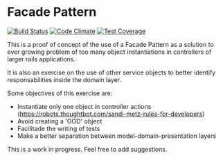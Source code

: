 Facade Pattern
==============

[![Build Status](https://semaphoreci.com/api/v1/projects/a96a026b-fbd2-4dd4-911e-37804816ecf4/544780/shields_badge.svg)](https://semaphoreci.com/rodmac98/facade_pattern)
[![Code Climate](https://codeclimate.com/github/RodMachado/facade_pattern/badges/gpa.svg)](https://codeclimate.com/github/RodMachado/facade_pattern)
[![Test Coverage](https://codeclimate.com/github/RodMachado/facade_pattern/badges/coverage.svg)](https://codeclimate.com/github/RodMachado/facade_pattern/coverage)

This is a proof of concept of the use of a Facade Pattern as a solution to
ever growing problem of too many object instantiations in controllers of
larger rails applications.

It is also an exercise on the use of other service objects to better identify
responsabilities inside the domain layer.

Some objectives of this exercise are:
- Instantiate only one object in controller actions (https://robots.thoughtbot.com/sandi-metz-rules-for-developers)
- Avoid creating a 'GOD' object
- Facilitade the writing of tests
- Make a better separation between model-domain-presentation layers

This is a work in progress. Feel free to add suggestions.

